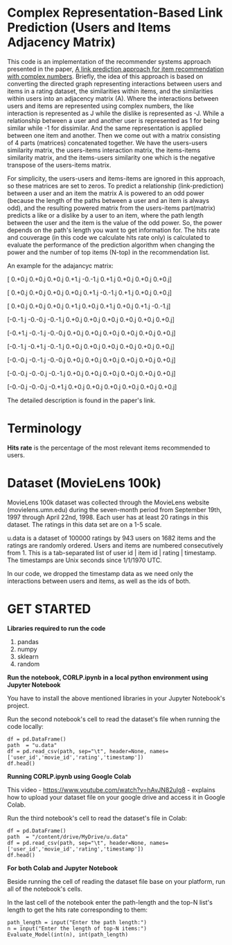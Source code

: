 Complex Representation-Based Link Prediction (Users and Items Adjacency Matrix)
===============================================================================
This code is an implementation of the recommender systems approach presented in the paper, [A link prediction approach for item recommendation with complex numbers](https://www.sciencedirect.com/science/article/pii/S0950705115000568). Briefly, the idea of this approach is based on converting the directed graph representing interactions between users and items in a rating dataset, the similarities within items, and the similarities within users into an adjacency matrix (A). Where the interactions between users and items are represented using complex numbers, the like interaction is represented as J while the dislike is represented as -J. While a relationship between a user and another user is represented as 1 for being similar while -1 for dissimilar. And the same representation is applied between one item and another. Then we come out with a matrix consisting of 4 parts (matrices) concatenated together. We have the users-users similarity matrix, the users-items interaction matrix, the items-items similarity matrix, and the items-users similarity one which is the negative transpose of the users-items matrix.

For simplicity, the users-users and items-items are ignored in this approach, so these matrices are set to zeros. To predict a relationship (link-prediction) between a user and an item the matrix A is powered to an odd power (because the length of the paths between a user and an item is always odd), and the resulting powered matrix from the users-items part(matrix) predicts a like or a dislike by a user to an item, where the path length between the user and the item is the value of the odd power. So, the power depends on the path's length you want to get information for. The hits rate and couverage (in this code we calculate hits rate only) is calculated to evaluate the performance of the prediction algorithm when changing the power and the number of top items (N-top) in the recommendation list.

An example for the adajancyc matrix:

 [ 0.+0.j  0.+0.j  0.+0.j  0.+1.j -0.-1.j  0.+1.j  0.+0.j  0.+0.j  0.+0.j]
 
 [ 0.+0.j  0.+0.j  0.+0.j  0.+0.j  0.+1.j -0.-1.j  0.+1.j  0.+0.j  0.+0.j]
 
 [ 0.+0.j  0.+0.j  0.+0.j  0.+1.j  0.+0.j  0.+1.j  0.+0.j  0.+1.j -0.-1.j]
 
 [-0.-1.j -0.-0.j -0.-1.j  0.+0.j  0.+0.j  0.+0.j  0.+0.j  0.+0.j  0.+0.j]
 
 [-0.+1.j -0.-1.j -0.-0.j  0.+0.j  0.+0.j  0.+0.j  0.+0.j  0.+0.j  0.+0.j]
 
 [-0.-1.j -0.+1.j -0.-1.j  0.+0.j  0.+0.j  0.+0.j  0.+0.j  0.+0.j  0.+0.j]
 
 [-0.-0.j -0.-1.j -0.-0.j  0.+0.j  0.+0.j  0.+0.j  0.+0.j  0.+0.j  0.+0.j]
 
 [-0.-0.j -0.-0.j -0.-1.j  0.+0.j  0.+0.j  0.+0.j  0.+0.j  0.+0.j  0.+0.j]
 
 [-0.-0.j -0.-0.j -0.+1.j  0.+0.j  0.+0.j  0.+0.j  0.+0.j  0.+0.j  0.+0.j]

The detailed description is found in the paper's link.


Terminology
============
**Hits rate** is the percentage of the most relevant items recommended to users.

Dataset (MovieLens 100k) 
=========================
MovieLens 100k dataset was collected through the MovieLens website (movielens.umn.edu) during the seven-month period from September 19th, 1997 through April 22nd, 1998. Each user has at least 20 ratings in this dataset. The ratings in this data set are on a 1-5 scale.

u.data is a dataset of 100000 ratings by 943 users on 1682 items and the ratings are randomly ordered. Users and items are numbered consecutively from 1. This is a tab-separated list of user id | item id | rating | timestamp. The timestamps are Unix seconds since 1/1/1970 UTC.

In our code, we dropped the timestamp data as we need only the interactions between users and items, as well as the ids of both.


GET STARTED
===========

**Libraries required to run the code** 
 1. pandas
 2. numpy
 3. sklearn
 4. random

**Run the notebook, CORLP.ipynb in a local python environment using Jupyter Notebook**

You have to install the above mentioned libraries in your Jupyter Notebook's project.

Run the second notebook's cell to read the dataset's file when running the code locally:
```
df = pd.DataFrame()
path  = "u.data"
df = pd.read_csv(path, sep="\t", header=None, names=['user_id','movie_id','rating','timestamp'])
df.head()
```

**Running CORLP.ipynb using Google Colab**

This video - https://www.youtube.com/watch?v=hAvJN82ulg8 - explains how to upload your dataset file on your google drive
and access it in Google Colab. 

Run the third notebook's cell to read the dataset's file in Colab:
```
df = pd.DataFrame()
path  = "/content/drive/MyDrive/u.data"
df = pd.read_csv(path, sep="\t", header=None, names=['user_id','movie_id','rating','timestamp'])
df.head()
```

**For both Colab and Jupyter Notebook**

Beside running the cell of reading the dataset file base on your platform, run all of the notebook's cells.

In the last cell of the notebook enter the path-length and the top-N list's length to get the hits rate corresponding to them:
```
path_length = input("Enter the path length:")
n = input("Enter the length of top-N items:")
Evaluate_Model(int(n), int(path_length)
```



